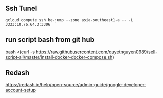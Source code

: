 ## Ssh Tunel
```
gcloud compute ssh be-jump --zone asia-southeast1-a -- -L 3333:10.76.64.3:3306
```
## run script bash from git hub
bash <(curl -s https://raw.githubusercontent.com/quyetnguyen0989/sell-script-all/master/install-docker-docker-compose.sh)

## Redash
https://redash.io/help/open-source/admin-guide/google-developer-account-setup
